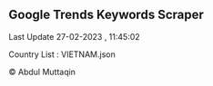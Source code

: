 

## Google Trends Keywords Scraper 
 
Last Update 27-02-2023 , 11:45:02

Country List :
VIETNAM.json



© Abdul Muttaqin 
